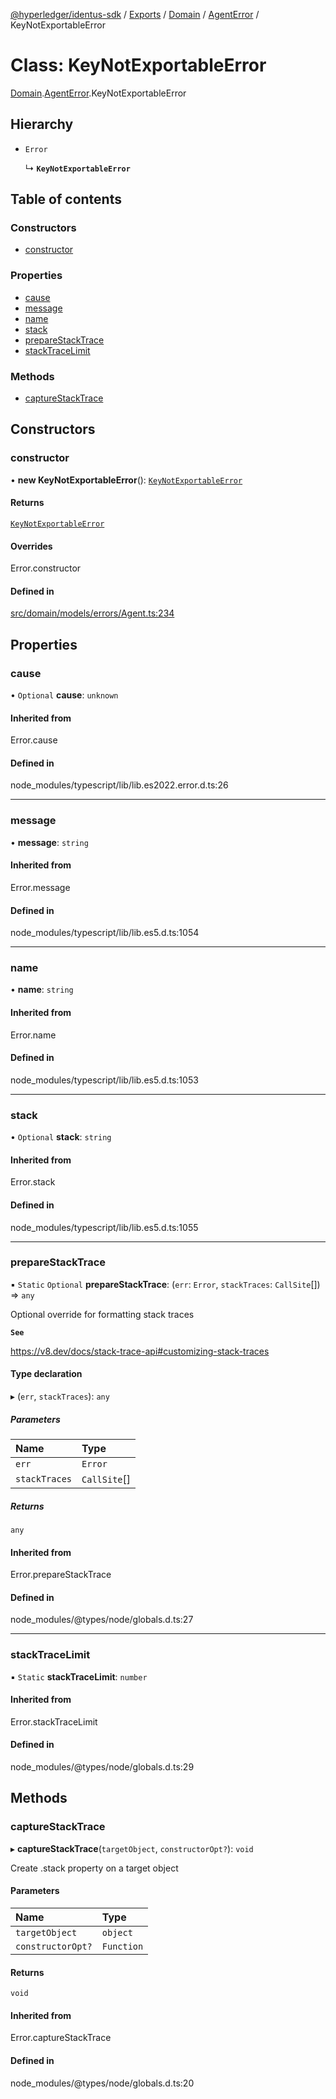 [@hyperledger/identus-sdk](../README.md) / [Exports](../modules.md) / [Domain](../modules/Domain.md) / [AgentError](../modules/Domain.AgentError.md) / KeyNotExportableError

# Class: KeyNotExportableError

[Domain](../modules/Domain.md).[AgentError](../modules/Domain.AgentError.md).KeyNotExportableError

## Hierarchy

- `Error`

  ↳ **`KeyNotExportableError`**

## Table of contents

### Constructors

- [constructor](Domain.AgentError.KeyNotExportableError.md#constructor)

### Properties

- [cause](Domain.AgentError.KeyNotExportableError.md#cause)
- [message](Domain.AgentError.KeyNotExportableError.md#message)
- [name](Domain.AgentError.KeyNotExportableError.md#name)
- [stack](Domain.AgentError.KeyNotExportableError.md#stack)
- [prepareStackTrace](Domain.AgentError.KeyNotExportableError.md#preparestacktrace)
- [stackTraceLimit](Domain.AgentError.KeyNotExportableError.md#stacktracelimit)

### Methods

- [captureStackTrace](Domain.AgentError.KeyNotExportableError.md#capturestacktrace)

## Constructors

### constructor

• **new KeyNotExportableError**(): [`KeyNotExportableError`](Domain.AgentError.KeyNotExportableError.md)

#### Returns

[`KeyNotExportableError`](Domain.AgentError.KeyNotExportableError.md)

#### Overrides

Error.constructor

#### Defined in

[src/domain/models/errors/Agent.ts:234](https://github.com/hyperledger-identus/sdk-ts/blob/966e04ee4b9d4ba9d1e404c4d3d062abcf854530/src/domain/models/errors/Agent.ts#L234)

## Properties

### cause

• `Optional` **cause**: `unknown`

#### Inherited from

Error.cause

#### Defined in

node_modules/typescript/lib/lib.es2022.error.d.ts:26

___

### message

• **message**: `string`

#### Inherited from

Error.message

#### Defined in

node_modules/typescript/lib/lib.es5.d.ts:1054

___

### name

• **name**: `string`

#### Inherited from

Error.name

#### Defined in

node_modules/typescript/lib/lib.es5.d.ts:1053

___

### stack

• `Optional` **stack**: `string`

#### Inherited from

Error.stack

#### Defined in

node_modules/typescript/lib/lib.es5.d.ts:1055

___

### prepareStackTrace

▪ `Static` `Optional` **prepareStackTrace**: (`err`: `Error`, `stackTraces`: `CallSite`[]) => `any`

Optional override for formatting stack traces

**`See`**

https://v8.dev/docs/stack-trace-api#customizing-stack-traces

#### Type declaration

▸ (`err`, `stackTraces`): `any`

##### Parameters

| Name | Type |
| :------ | :------ |
| `err` | `Error` |
| `stackTraces` | `CallSite`[] |

##### Returns

`any`

#### Inherited from

Error.prepareStackTrace

#### Defined in

node_modules/@types/node/globals.d.ts:27

___

### stackTraceLimit

▪ `Static` **stackTraceLimit**: `number`

#### Inherited from

Error.stackTraceLimit

#### Defined in

node_modules/@types/node/globals.d.ts:29

## Methods

### captureStackTrace

▸ **captureStackTrace**(`targetObject`, `constructorOpt?`): `void`

Create .stack property on a target object

#### Parameters

| Name | Type |
| :------ | :------ |
| `targetObject` | `object` |
| `constructorOpt?` | `Function` |

#### Returns

`void`

#### Inherited from

Error.captureStackTrace

#### Defined in

node_modules/@types/node/globals.d.ts:20
